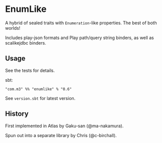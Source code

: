 # EnumLike

A hybrid of sealed traits with `Enumeration`-like properties. The best of both worlds!

Includes play-json formats and Play path/query string binders, as well as scalikejdbc binders.

## Usage

See the tests for details.

sbt:

```
"com.m3" %% "enumlike" % "0.6"
```

See `version.sbt` for latest version.

## History

First implemented in Atlas by Gaku-san (@ma-nakamura). 

Spun out into a separate library by Chris (@c-birchall).

